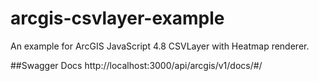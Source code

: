 # arcgis-csvlayer-example
An example for ArcGIS JavaScript 4.8 CSVLayer with Heatmap renderer.

##Swagger Docs
http://localhost:3000/api/arcgis/v1/docs/#/
